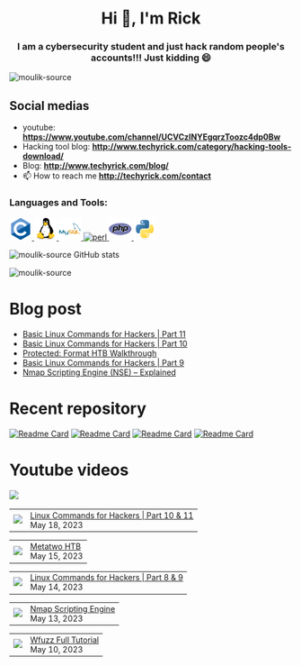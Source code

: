 <h1 align="center">Hi 👋, I'm Rick</h1>
<h3 align="center">I am a cybersecurity student and just hack random people's accounts!!! Just kidding 😄</h3>

<p align="left"> <img src="https://komarev.com/ghpvc/?username=moulik-source&label=Profile%20views&color=0e75b6&style=flat" alt="moulik-source" /> </p> 

## Social medias
- youtube: **https://www.youtube.com/channel/UCVCzINYEgqrzToozc4dp0Bw**
- Hacking tool blog: **http://www.techyrick.com/category/hacking-tools-download/**
- Blog: **http://www.techyrick.com/blog/**
- 📫 How to reach me **http://techyrick.com/contact**


<h3 align="left">Languages and Tools:</h3>
<p align="left"> <a href="https://www.cprogramming.com/" target="_blank"> <img src="https://raw.githubusercontent.com/devicons/devicon/master/icons/c/c-original.svg" alt="c" width="40" height="40"/> </a> <a href="https://www.linux.org/" target="_blank"> <img src="https://raw.githubusercontent.com/devicons/devicon/master/icons/linux/linux-original.svg" alt="linux" width="40" height="40"/> </a> <a href="https://www.mysql.com/" target="_blank"> <img src="https://raw.githubusercontent.com/devicons/devicon/master/icons/mysql/mysql-original-wordmark.svg" alt="mysql" width="40" height="40"/> </a> <a href="https://www.perl.org/" target="_blank"> <img src="https://api.iconify.design/logos-perl.svg" alt="perl" width="40" height="40"/> </a> <a href="https://www.php.net" target="_blank"> <img src="https://raw.githubusercontent.com/devicons/devicon/master/icons/php/php-original.svg" alt="php" width="40" height="40"/> </a> <a href="https://www.python.org" target="_blank"> <img src="https://raw.githubusercontent.com/devicons/devicon/master/icons/python/python-original.svg" alt="python" width="40" height="40"/> </a> </p>



![moulik-source GitHub stats](https://github-readme-stats.vercel.app/api?username=moulik-source&show_icons=true&theme=vision-friendly-dark)

<p><img align="center" src="https://github-readme-streak-stats.herokuapp.com/?user=moulik-source&theme=vision-friendly-dark" alt="moulik-source" /></p>

# Blog post
<!-- BLOG-POST-LIST:START -->
- [Basic Linux Commands for Hackers | Part 11](https://techyrick.com/basic-linux-commands-for-hackers-part-11/)
- [Basic Linux Commands for Hackers | Part 10](https://techyrick.com/basic-linux-commands-for-hackers-part-10/)
- [Protected: Format HTB Walkthrough](https://techyrick.com/format-htb-walkthrough/)
- [Basic Linux Commands for Hackers | Part 9](https://techyrick.com/basic-linux-commands-for-hackers-part-8-2/)
- [Nmap Scripting Engine &lpar;NSE&rpar; – Explained](https://techyrick.com/nmap-scripts-explained/)
<!-- BLOG-POST-LIST:END -->

# Recent repository 

[![Readme Card](https://github-readme-stats.vercel.app/api/pin/?username=moulik-source&repo=ddos&theme=outrun)](https://github.com/moulik-source/ddos) 
[![Readme Card](https://github-readme-stats.vercel.app/api/pin/?username=moulik-source&repo=port-scan&theme=outrun)](https://github.com/moulik-source/port-scan)
[![Readme Card](https://github-readme-stats.vercel.app/api/pin/?username=moulik-source&repo=moulik-source&theme=outrun)](https://github.com/moulik-source/moulik-source)
[![Readme Card](https://github-readme-stats.vercel.app/api/pin/?username=moulik-source&repo=hashmo&theme=outrun)](https://github.com/moulik-source/hashmo)

# Youtube videos

[<img src="https://img.shields.io/badge/-Subscribe-red?style=for-the-badge&logo=youtube&logoColor=white"/>](https://www.youtube.com/channel/UCVHmOOAGNcLK5k0i7G1gTrQ)

<!-- YOUTUBE:START --><table><tr><td><a href="https://www.youtube.com/watch?v=6LMznYZdofo"><img width="140px" src="https://i.ytimg.com/vi/6LMznYZdofo/mqdefault.jpg"></a></td>
<td><a href="https://www.youtube.com/watch?v=6LMznYZdofo">Linux Commands for Hackers | Part 10 &amp; 11</a><br/>May 18, 2023</td></tr></table>
<table><tr><td><a href="https://www.youtube.com/watch?v=sxP_hMBlOEk"><img width="140px" src="https://i.ytimg.com/vi/sxP_hMBlOEk/mqdefault.jpg"></a></td>
<td><a href="https://www.youtube.com/watch?v=sxP_hMBlOEk">Metatwo HTB</a><br/>May 15, 2023</td></tr></table>
<table><tr><td><a href="https://www.youtube.com/watch?v=ld5vDGGRp6U"><img width="140px" src="https://i.ytimg.com/vi/ld5vDGGRp6U/mqdefault.jpg"></a></td>
<td><a href="https://www.youtube.com/watch?v=ld5vDGGRp6U">Linux Commands for Hackers | Part 8 &amp; 9</a><br/>May 14, 2023</td></tr></table>
<table><tr><td><a href="https://www.youtube.com/watch?v=cFNbKFPkBOQ"><img width="140px" src="https://i.ytimg.com/vi/cFNbKFPkBOQ/mqdefault.jpg"></a></td>
<td><a href="https://www.youtube.com/watch?v=cFNbKFPkBOQ">Nmap Scripting Engine</a><br/>May 13, 2023</td></tr></table>
<table><tr><td><a href="https://www.youtube.com/watch?v=mWJ20SWWvmg"><img width="140px" src="https://i.ytimg.com/vi/mWJ20SWWvmg/mqdefault.jpg"></a></td>
<td><a href="https://www.youtube.com/watch?v=mWJ20SWWvmg">Wfuzz Full Tutorial</a><br/>May 10, 2023</td></tr></table>
<!-- YOUTUBE:END -->

